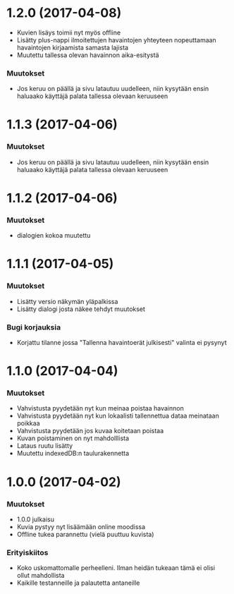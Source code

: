 <a name="1.2.0"></a>
# 1.2.0 (2017-04-08)
* Kuvien lisäys toimii nyt myös offline
* Lisätty plus-nappi ilmoitettujen havaintojen yhteyteen nopeuttamaan havaintojen kirjaamista samasta lajista
* Muutettu tallessa olevan havainnon aika-esitystä 

### Muutokset

* Jos keruu on päällä ja sivu latautuu uudelleen, niin kysytään ensin haluaako käyttäjä palata
  tallessa olevaan keruuseen
  
<a name="1.1.3"></a>
# 1.1.3 (2017-04-06)

### Muutokset

* Jos keruu on päällä ja sivu latautuu uudelleen, niin kysytään ensin haluaako käyttäjä palata
  tallessa olevaan keruuseen

<a name="1.1.2"></a>
# 1.1.2 (2017-04-06)

### Muutokset

* dialogien kokoa muutettu

<a name="1.1.1"></a>
# 1.1.1 (2017-04-05)

### Muutokset

* Lisätty versio näkymän yläpalkissa
* Lisätty dialogi josta näkee tehdyt muutokset

### Bugi korjauksia

* Korjattu tilanne jossa "Tallenna havaintoerät julkisesti" valinta ei pysynyt

<a name="1.1.0"></a>
# 1.1.0 (2017-04-04)

### Muutokset

* Vahvistusta pyydetään nyt kun meinaa poistaa havainnon
* Vahvistusta pyydetään nyt kun lokaalisti tallennettua dataa meinataan poikkaa
* Vahvistusta pyydetään jos kuvaa koitetaan poistaa
* Kuvan poistaminen on nyt mahdolllista
* Lataus ruutu lisätty
* Muutettu indexedDB:n taulurakennetta

<a name="1.0.0"></a>
# 1.0.0 (2017-04-02)

### Muutokset

* 1.0.0 julkaisu
* Kuvia pystyy nyt lisäämään online moodissa
* Offline tukea parannettu (vielä puuttuu kuvista)

### Erityiskiitos

* Koko uskomattomalle perheelleni. Ilman heidän tukeaan tämä ei olisi ollut mahdollista
* Kaikille testanneille ja palautetta antaneille
